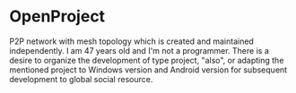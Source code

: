 # OpenProject
P2P network with mesh topology which is created and maintained independently.
I am 47 years old and I'm not a programmer. There is a desire to organize the development of type project, "also", or adapting the mentioned project to Windows version and Android version for subsequent development to global social resource.

